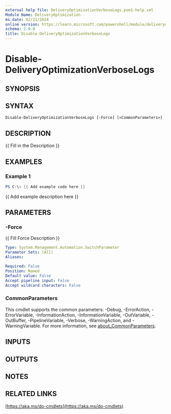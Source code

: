 ```yaml
---
external help file: DeliveryOptimizationVerboseLogs.psm1-help.xml
Module Name: DeliveryOptimization
ms.date: 02/21/2024
online version: https://learn.microsoft.com/powershell/module/deliveryoptimization/disable-deliveryoptimizationverboselogs?view=windowsserver2025-ps&wt.mc_id=ps-gethelp
schema: 2.0.0
title: Disable-DeliveryOptimizationVerboseLogs
---
```


# Disable-DeliveryOptimizationVerboseLogs

## SYNOPSIS

## SYNTAX

```
Disable-DeliveryOptimizationVerboseLogs [-Force] [<CommonParameters>]
```

## DESCRIPTION

{{ Fill in the Description }}

## EXAMPLES

### Example 1

```powershell
PS C:\> {{ Add example code here }}
```

{{ Add example description here }}

## PARAMETERS

### -Force

{{ Fill Force Description }}

```yaml
Type: System.Management.Automation.SwitchParameter
Parameter Sets: (All)
Aliases:

Required: False
Position: Named
Default value: False
Accept pipeline input: False
Accept wildcard characters: False
```

### CommonParameters

This cmdlet supports the common parameters: -Debug, -ErrorAction, -ErrorVariable,
-InformationAction, -InformationVariable, -OutVariable, -OutBuffer, -PipelineVariable, -Verbose,
-WarningAction, and -WarningVariable. For more information, see
[about_CommonParameters](http://go.microsoft.com/fwlink/?LinkID=113216).

## INPUTS

## OUTPUTS

## NOTES

## RELATED LINKS

[https://aka.ms/do-cmdlets](https://aka.ms/do-cmdlets)
